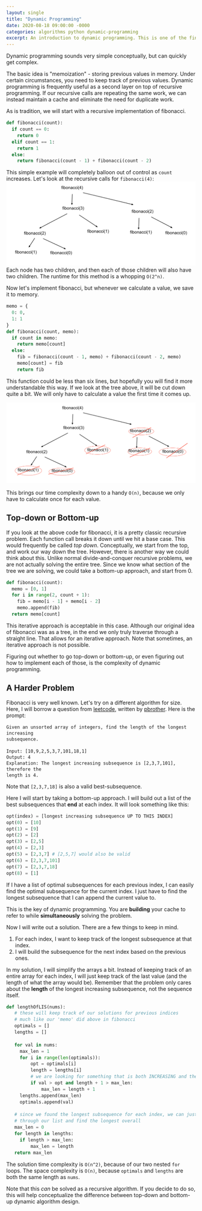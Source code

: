 ```yaml
---
layout: single
title: "Dynamic Programming"
date: 2020-08-18 09:00:00 -0000
categories: algorithms python dynamic-programming
excerpt: An introduction to dynamic programming. This is one of the final concepts for basic algorithms.
---
```


Dynamic programming sounds very simple conceptually, but can quickly get complex.

The basic idea is "memoization" - storing previous values in memory. Under certain circumstances, you need to keep track of previous values. Dynamic programming is frequently useful as a second layer on top of recursive programming. If our recursive calls are repeating the same work, we can instead maintain a cache and eliminate the need for duplicate work.

As is tradition, we will start with a recursive implementation of fibonacci.
```python
def fibonacci(count):
  if count == 0:
    return 0
  elif count == 1:
    return 1
  else:
    return fibonacci(count - 1) + fibonacci(count - 2)
```
This simple example will completely balloon out of control as `count` increases. Let's look at the recursive calls for `fibonacci(4)`:
![Tree for fibonacci on the number 4](/assets/images/blogs/fib_tree.png)
Each node has two children, and then each of those children will also have two children. The runtime for this method is a whopping `O(2^n)`.

Now let's implement fibonacci, but whenever we calculate a value, we save it to memory.

```python
memo = {
  0: 0,
  1: 1
}
def fibonacci(count, memo):
  if count in memo:
    return memo[count]
  else:
    fib = fibonacci(count - 1, memo) + fibonacci(count - 2, memo)
    memo[count] = fib
    return fib
```
This function could be less than six lines, but hopefully you will find it more understandable this way. If we look at the tree above, it will be cut down quite a bit. We will only have to calculate a value the first time it comes up.

![Streamlined tree for fibonacci on the number 4](/assets/images/blogs/fib_tree_2.png)

This brings our time complexity down to a handy `O(n)`, because we only have to calculate once for each value.

## Top-down or Bottom-up 
If you look at the above code for fibonacci, it is a pretty classic recursive problem. Each function call breaks it down until we hit a base case. This would frequently be called _top down_. Conceptually, we start from the top, and work our way down the tree. However, there is another way we could think about this. Unlike normal divide-and-conquer recursive problems, we are not actually solving the entire tree. Since we know what section of the tree we are solving, we could take a bottom-up approach, and start from 0.

```python
def fibonacci(count):
  memo = [0, 1]
  for i in range(2, count + 1):
    fib = memo[i - 1] + memo[i - 2]
    memo.append(fib)
  return memo[count]
```

This iterative approach is acceptable in this case. Although our original idea of fibonacci was as a tree, in the end we only truly traverse through a straight line. That allows for an iterative approach. Note that sometimes, an iterative approach is not possible. 

Figuring out whether to go top-down or bottom-up, or even figuring out how to implement each of those, is the complexity of dynamic programming.

## A Harder Problem
Fibonacci is very well known. Let's try on a different algorithm for size. Here, I will borrow a question from [leetcode](https://leetcode.com), written by [pbrother](https://leetcode.com/pbrother/). Here is the prompt:

```
Given an unsorted array of integers, find the length of the longest increasing
subsequence.

Input: [10,9,2,5,3,7,101,18,1]
Output: 4 
Explanation: The longest increasing subsequence is [2,3,7,101], therefore the
length is 4. 
```
Note that `[2,3,7,18]` is also a valid best-subsequence. 

Here I will start by taking a bottom-up approach. I will build out a list of the best subsequences that __end__ at each index. It will look something like this:

```python
opt(index) = [longest increasing subsequence UP TO THIS INDEX]
opt(0) = [10]
opt(1) = [9]
opt(2) = [2]
opt(3) = [2,5]
opt(4) = [2,3]
opt(5) = [2,3,7] # [2,5,7] would also be valid
opt(6) = [2,3,7,101]
opt(7) = [2,3,7,18]
opt(8) = [1]
```
If I have a list of optimal subsequences for each previous index, I can easily find the optimal subsequence for the current index. I just have to find the longest subsequence that I can append the current value to.

This is the key of dynamic programming. You are __building__ your cache to refer to while __simultaneously__ solving the problem.

Now I will write out a solution. There are a few things to keep in mind. 
1. For each index, I want to keep track of the longest subsequence at that index.
2. I will build the subsequence for the next index based on the previous ones.

In my solution, I will simplify the arrays a bit. Instead of keeping track of an entire array for each index, I will just keep track of the last value (and the length of what the array would be). Remember that the problem only cares about the __length__ of the longest increasing subsequence, not the sequence itself.

```python
def lengthOfLIS(nums):
   # these will keep track of our solutions for previous indices
   # much like our 'memo' did above in fibonacci
   optimals = []   
   lengths = []     

   for val in nums:
     max_len = 1
     for i in range(len(optimals)):
         opt = optimals[i]
         length = lengths[i]
         # we are looking for something that is both INCREASING and the LONGEST
         if val > opt and length + 1 > max_len:
             max_len = length + 1
     lengths.append(max_len)
     optimals.append(val)

   # since we found the longest subsequence for each index, we can just iterate
   # through our list and find the longest overall
   max_len = 0
   for length in lengths:
     if length > max_len:
         max_len = length
   return max_len
```
The solution time complexity is `O(n^2)`, because of our two nested `for` loops. The space complexity is `O(n)`, because `optimals` and `lengths` are both the same length as `nums`.

Note that this _can_ be solved as a recursive algorithm. If you decide to do so, this will help conceptualize the difference between top-down and bottom-up dynamic algorithm design.